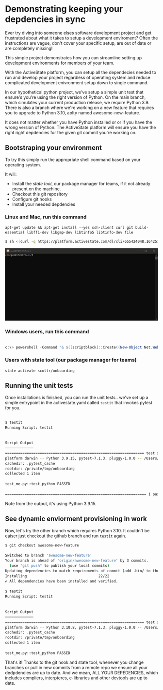 # Demonstrating keeping your depdencies in sync

Ever try diving into someone elses software development project and get frustrated about what it takes to setup a development
enviroment? Often the instructions are vague, don't cover your specific setup, are out of date or  are completely missing!
   

This simple project demonstrates how you can streamline setting up development environments for members of your team.

With the ActiveState platform, you can setup all the dependecies needed to run and develop your project regardless
of operating system and reduce complicated development enivronment setup down to single command.

In our hypothetical python project, we've setup a simple unit test that ensure's you're using the right version of Python. On the
main branch, which simulates your current production release, we require Python 3.9. There is also a branch where we're working on
a new feature that requires you to upgrade to Python 3.10, aplty named awesome-new-feature.

It does not matter whether you have Python installed or or if you have the wrong version of Python. The ActiveState platform
will ensure you have the right right depdencies for the given git commit you're working on.


## Bootstraping your environment

To try this simply run the appropriate shell command based on your operating system. 

It will: 
* Install the *state tool*, our package manager for teams, if it not already present on the machine.
* Checkout this git repository
* Configure git hooks
* Install your needed depdencies


###  Linux and Mac, run this command 

```
apt-get update && apt-get install --yes ssh-client curl git build-essential libffi-dev libgmp-dev libtinfo5 libtinfo-dev file 
```


```bash
$ sh <(curl -q https://platform.activestate.com/dl/cli/655424048.1642518345_pdli01/install.sh) -c'state activate --default scottr/onboarding'
```


![Installing Linux](docs/imgs/onboarding-linux.gif)

### Windows users, run this command

```powershell

c:\> powershell -Command "& $([scriptblock]::Create((New-Object Net.WebClient).DownloadString('https://platform.activestate.com/dl/cli/655424048.1642518345_pdli01/install.ps1'))) -c'state activate --default scottr/onboarding'"

```

### Users with state tool (our package manager for teams)

`state activate scottr/onboarding`


## Running the unit tests 

Once installations is finished, you can run the unit tests.. we've set up a simple entrypoint in the activestate.yaml called  `testit`
that invokes pytest for you.

```bash

$ testit                
Running Script: testit


Script Output
─────────────
================================================================ test session starts =================================================================
platform darwin -- Python 3.9.15, pytest-7.1.3, pluggy-1.0.0 -- /Users/srobertson/Library/Caches/activestate/6e54892e/usr/bin/python3
cachedir: .pytest_cache
rootdir: /private/tmp/onboarding
collected 1 item

test_me.py::test_python PASSED                                                                                                                 [100%]

================================================================= 1 passed in 0.01s ==================================================================
```


Note from the output, it's using Python 3.9.15.

## See dynamic enviorment provisioning in work

Now, let's try the other branch which requires Python 3.10. It couldn't be eaiser
just checkout the github branch and run `testit` again.

```bash
$ git checkout awesome-new-feature

Switched to branch 'awesome-new-feature'
Your branch is ahead of 'origin/awesome-new-feature' by 3 commits.
  (use "git push" to publish your local commits)
Updating dependencies to match requirements of commit (add .bin/ to the start of your PATH for this to work)
Installing                                 22/22
✔ All dependencies have been installed and verified.

$ testit
Running Script: testit


Script Output
─────────────
================================================================ test session starts =================================================================
platform darwin -- Python 3.10.8, pytest-7.1.3, pluggy-1.0.0 -- /Users/srobertson/Library/Caches/activestate/6e54892e/usr/bin/python3
cachedir: .pytest_cache
rootdir: /private/tmp/onboarding
collected 1 item

test_me.py::test_python PASSED

```

That's it! Thanks to the git hook and state tool, whenever you change branches or pull in new commits from a remote repo we ensure all your dedpdencies are up to date. And we mean, ALL YOUR DEPEDENCIES, which  includes compliers, interpteres, c-libraries and other devtools are up to date.






